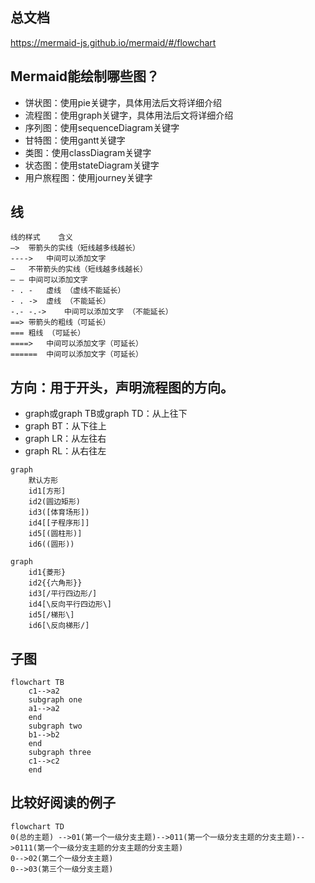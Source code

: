 ## 总文档
https://mermaid-js.github.io/mermaid/#/flowchart

## Mermaid能绘制哪些图？
- 饼状图：使用pie关键字，具体用法后文将详细介绍
- 流程图：使用graph关键字，具体用法后文将详细介绍
- 序列图：使用sequenceDiagram关键字
- 甘特图：使用gantt关键字
- 类图：使用classDiagram关键字
- 状态图：使用stateDiagram关键字
- 用户旅程图：使用journey关键字

## 线
```
线的样式	含义
–>	带箭头的实线（短线越多线越长）
---->	中间可以添加文字
—	不带箭头的实线（短线越多线越长）
— —	中间可以添加文字
- . -	虚线 （虚线不能延长）
- . ->	虚线 （不能延长）
-.- -.->	中间可以添加文字 （不能延长）
==>	带箭头的粗线（可延长）
===	粗线 （可延长）
====>	中间可以添加文字（可延长）
======	中间可以添加文字（可延长）
```
## 方向：用于开头，声明流程图的方向。
- graph或graph TB或graph TD：从上往下
- graph BT：从下往上
- graph LR：从左往右
- graph RL：从右往左

```mermaid
graph
    默认方形
    id1[方形]
    id2(圆边矩形)
    id3([体育场形])
    id4[[子程序形]]
    id5[(圆柱形)]
    id6((圆形))
```

```mermaid
graph
	id1{菱形}
	id2{{六角形}}
	id3[/平行四边形/]
	id4[\反向平行四边形\]
	id5[/梯形\]
	id6[\反向梯形/]
```

## 子图
```mermaid
flowchart TB
    c1-->a2
    subgraph one
    a1-->a2
    end
    subgraph two
    b1-->b2
    end
    subgraph three
    c1-->c2
    end
```

## 比较好阅读的例子
```mermaid
flowchart TD
0(总的主题) -->01(第一个一级分支主题)-->011(第一个一级分支主题的分支主题)-->0111(第一个一级分支主题的分支主题的分支主题)
0-->02(第二个一级分支主题)
0-->03(第三个一级分支主题)
```